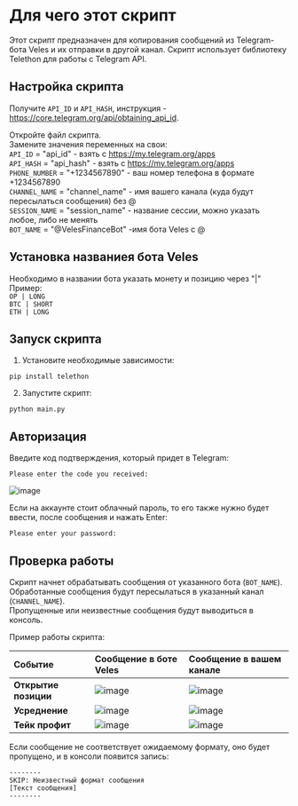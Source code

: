 # Для чего этот скрипт

Этот скрипт предназначен для копирования сообщений из Telegram-бота Veles и их отправки в другой канал. Скрипт использует библиотеку Telethon для работы с Telegram API.

## Настройка скрипта

Получите `API_ID` и `API_HASH`, инструкция - https://core.telegram.org/api/obtaining_api_id. <br>

Откройте файл скрипта. <br>
Замените значения переменных на свои: <br>
`API_ID` = "api_id" - взять с https://my.telegram.org/apps <br>
`API_HASH` = "api_hash" - взять с https://my.telegram.org/apps <br>
`PHONE_NUMBER` = "+1234567890" - ваш номер телефона в формате +1234567890 <br>
`CHANNEL_NAME` = "channel_name" - имя вашего канала (куда будут пересылаться сообщения) без @ <br>
`SESSION_NAME` = "session_name" - название сессии, можно указать любое, либо не менять <br>
`BOT_NAME` = "@VelesFinanceBot" -имя бота Veles с @ <br>

## Установка названиея бота Veles
Необходимо в названии бота указать монету и позицию через "|" <br>
Пример:<br>
`OP | LONG` <br>
`BTC | SHORT` <br>
`ETH | LONG` <br>

## Запуск скрипта

1. Установите необходимые зависимости: <br>

```
pip install telethon
```

2. Запустите скрипт: <br>

```
python main.py
```

## Авторизация

Введите код подтверждения, который придет в Telegram: <br>

```
Please enter the code you received:
```
![image](https://github.com/user-attachments/assets/8777d0b2-2083-4353-a543-82c8b79c9278) <br>


Если на аккаунте стоит облачный пароль, то его также нужно будет ввести, после сообщения и нажать Enter: <br>

```
Please enter your password:
```

## Проверка работы

Скрипт начнет обрабатывать сообщения от указанного бота (`BOT_NAME`). <br>
Обработанные сообщения будут пересылаться в указанный канал (`CHANNEL_NAME`). <br>
Пропущенные или неизвестные сообщения будут выводиться в консоль. <br>

Пример работы скрипта: <br>


|Событие|Сообщение в боте Veles|Сообщение в вашем канале|
|:---|:---|:---|
|**Открытие позиции**|![image](https://github.com/user-attachments/assets/cfb51f75-4bbf-4eb2-bf15-422babf0410a)|![image](https://github.com/user-attachments/assets/c481c845-c089-45d7-afb7-087a57cf8589)|
|**Усреднение**|![image](https://github.com/user-attachments/assets/5c3c066a-d6e6-4375-ab77-88f94fd1bbde)|![image](https://github.com/user-attachments/assets/890e66fc-7bab-40d2-a850-1f42c4ef3a7e)|
|**Тейк профит**|![image](https://github.com/user-attachments/assets/e4433dcb-5c0c-49b1-9f79-6bd0797a5c47)|![image](https://github.com/user-attachments/assets/4d035b34-6e24-494e-a2c7-745e8d94886a)|

Если сообщение не соответствует ожидаемому формату, оно будет пропущено, и в консоли появится запись: <br>

```
--------
SKIP: Неизвестный формат сообщения
[Текст сообщения]
--------
```
